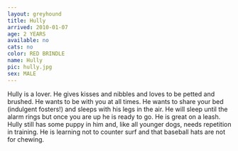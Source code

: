 ```yaml
---
layout: greyhound
title: Hully
arrived: 2010-01-07
age: 2 YEARS
available: no
cats: no
color: RED BRINDLE
name: Hully
pic: hully.jpg
sex: MALE
---
```


Hully is a lover. He gives kisses and nibbles and loves to be petted and brushed. He wants to be with you at all times.
He wants to share your bed (indulgent fosters!) and sleeps with his legs in the air. He will sleep until the alarm rings
but once you are up he is ready to go. He is great on a leash. Hully still has some puppy in him and, like all younger
dogs, needs repetition in training. He is learning not to counter surf and that baseball hats are not for chewing.
